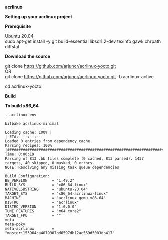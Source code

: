 **acrlinux**    


**Setting up your acrlinux project**  

**Prerequisite**     

Ubuntu 20.04  
sudo apt-get install -y git build-essential libsdl1.2-dev texinfo gawk chrpath diffstat

**Download the source**  

git clone https://github.com/arjuncr/acrlinux-yocto.git      
              OR     
git clone https://github.com/arjuncr/acrlinux-yocto.git -b acrlinux-active  

cd acrlinux-yocto   

**Build**   

**To build x86_64**   

```
. acrlinux-env

bitbake acrlinux-minimal    
```  

```
Loading cache: 100% |                                                                                  | ETA:  --:--:--
Loaded 0 entries from dependency cache.
Parsing recipes: 100% |#################################################################################| Time: 0:00:19
Parsing of 813 .bb files complete (0 cached, 813 parsed). 1437 targets, 40 skipped, 0 masked, 0 errors.
NOTE: Resolving any missing task queue dependencies

Build Configuration:
BB_VERSION           = "1.49.2"
BUILD_SYS            = "x86_64-linux"
NATIVELSBSTRING      = "ubuntu-20.04"
TARGET_SYS           = "x86_64-acrlinux-linux"
MACHINE              = "acrlinux_qemu_x86-64"
DISTRO               = "acrlinux"
DISTRO_VERSION       = "1.0.0.0"
TUNE_FEATURES        = "m64 core2"
TARGET_FPU           = ""
meta
meta-poky
meta-acrlinux        = "master:153964ca4079907bd6597db12ac569d5003db417"

```
